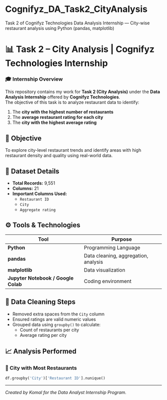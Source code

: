 # Cognifyz_DA_Task2_CityAnalysis
Task 2 of Cognifyz Technologies Data Analysis Internship — City-wise restaurant analysis using Python (pandas, matplotlib)

# 📊 Task 2 – City Analysis | Cognifyz Technologies Internship

### 🎓 Internship Overview
This repository contains my work for **Task 2 (City Analysis)** under the **Data Analysis Internship** offered by **Cognifyz Technologies**.  
The objective of this task is to analyze restaurant data to identify:

1. The **city with the highest number of restaurants**  
2. The **average restaurant rating for each city**  
3. The **city with the highest average rating**


## 🧠 Objective
To explore city-level restaurant trends and identify areas with high restaurant density and quality using real-world data.


## 🧩 Dataset Details
- **Total Records:** 9,551  
- **Columns:** 21  
- **Important Columns Used:**
  - `Restaurant ID`
  - `City`
  - `Aggregate rating`


## ⚙️ Tools & Technologies
| Tool | Purpose |
|------|----------|
| **Python** | Programming Language |
| **pandas** | Data cleaning, aggregation, analysis |
| **matplotlib** | Data visualization |
| **Jupyter Notebook / Google Colab** | Coding environment |


## 🧹 Data Cleaning Steps
- Removed extra spaces from the `City` column    
- Ensured ratings are valid numeric values  
- Grouped data using `groupby()` to calculate:
  - Count of restaurants per city  
  - Average rating per city  


## 📈 Analysis Performed

### 🔹 City with Most Restaurants
```python
df.groupby('City')['Restaurant ID'].nunique()
```

---
*Created by Komal for the Data Analyst Internship Program.*
